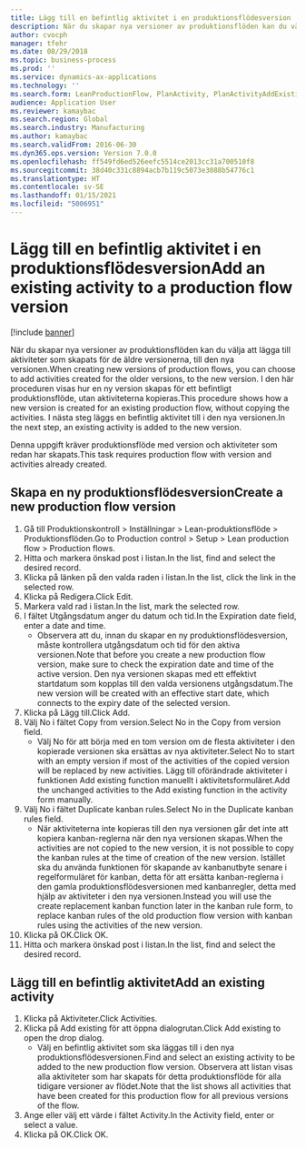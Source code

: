 ```yaml
---
title: Lägg till en befintlig aktivitet i en produktionsflödesversion
description: När du skapar nya versioner av produktionsflöden kan du välja att lägga till aktiviteter som skapats för de äldre versionerna, till den nya versionen.
author: cvocph
manager: tfehr
ms.date: 08/29/2018
ms.topic: business-process
ms.prod: ''
ms.service: dynamics-ax-applications
ms.technology: ''
ms.search.form: LeanProductionFlow, PlanActivity, PlanActivityAddExisting, PlanActivityAddExistingLookup
audience: Application User
ms.reviewer: kamaybac
ms.search.region: Global
ms.search.industry: Manufacturing
ms.author: kamaybac
ms.search.validFrom: 2016-06-30
ms.dyn365.ops.version: Version 7.0.0
ms.openlocfilehash: ff549fd6ed526eefc5514ce2013cc31a700510f8
ms.sourcegitcommit: 38d40c331c8894acb7b119c5073e3088b54776c1
ms.translationtype: HT
ms.contentlocale: sv-SE
ms.lasthandoff: 01/15/2021
ms.locfileid: "5006951"
---
```

# <a name="add-an-existing-activity-to-a-production-flow-version"></a><span data-ttu-id="5e463-103">Lägg till en befintlig aktivitet i en produktionsflödesversion</span><span class="sxs-lookup"><span data-stu-id="5e463-103">Add an existing activity to a production flow version</span></span>

[!include [banner](../../includes/banner.md)]

<span data-ttu-id="5e463-104">När du skapar nya versioner av produktionsflöden kan du välja att lägga till aktiviteter som skapats för de äldre versionerna, till den nya versionen.</span><span class="sxs-lookup"><span data-stu-id="5e463-104">When creating new versions of production flows, you can choose to add activities created for the older versions, to the new version.</span></span> <span data-ttu-id="5e463-105">I den här proceduren visas hur en ny version skapas för ett befintligt produktionsflöde, utan aktiviteterna kopieras.</span><span class="sxs-lookup"><span data-stu-id="5e463-105">This procedure shows how a new version is created for an existing production flow, without copying the activities.</span></span> <span data-ttu-id="5e463-106">I nästa steg läggs en befintlig aktivitet till i den nya versionen.</span><span class="sxs-lookup"><span data-stu-id="5e463-106">In the next step, an existing activity is added to the new version.</span></span> 

<span data-ttu-id="5e463-107">Denna uppgift kräver produktionsflöde med version och aktiviteter som redan har skapats.</span><span class="sxs-lookup"><span data-stu-id="5e463-107">This task requires production flow with version and activities already created.</span></span>


## <a name="create-a-new-production-flow-version"></a><span data-ttu-id="5e463-108">Skapa en ny produktionsflödesversion</span><span class="sxs-lookup"><span data-stu-id="5e463-108">Create a new production flow version</span></span>
1. <span data-ttu-id="5e463-109">Gå till Produktionskontroll > Inställningar > Lean-produktionsflöde > Produktionsflöden.</span><span class="sxs-lookup"><span data-stu-id="5e463-109">Go to Production control > Setup > Lean production flow > Production flows.</span></span>
2. <span data-ttu-id="5e463-110">Hitta och markera önskad post i listan.</span><span class="sxs-lookup"><span data-stu-id="5e463-110">In the list, find and select the desired record.</span></span>
3. <span data-ttu-id="5e463-111">Klicka på länken på den valda raden i listan.</span><span class="sxs-lookup"><span data-stu-id="5e463-111">In the list, click the link in the selected row.</span></span>
4. <span data-ttu-id="5e463-112">Klicka på Redigera.</span><span class="sxs-lookup"><span data-stu-id="5e463-112">Click Edit.</span></span>
5. <span data-ttu-id="5e463-113">Markera vald rad i listan.</span><span class="sxs-lookup"><span data-stu-id="5e463-113">In the list, mark the selected row.</span></span>
6. <span data-ttu-id="5e463-114">I fältet Utgångsdatum anger du datum och tid.</span><span class="sxs-lookup"><span data-stu-id="5e463-114">In the Expiration date field, enter a date and time.</span></span>
    * <span data-ttu-id="5e463-115">Observera att du, innan du skapar en ny produktionsflödesversion, måste kontrollera utgångsdatum och tid för den aktiva versionen.</span><span class="sxs-lookup"><span data-stu-id="5e463-115">Note that before you create a new production flow version, make sure to check the expiration date and time of the active version.</span></span> <span data-ttu-id="5e463-116">Den nya versionen skapas med ett effektivt startdatum som kopplas till den valda versionens utgångsdatum.</span><span class="sxs-lookup"><span data-stu-id="5e463-116">The new version will be created with an effective start date, which connects to the expiry date of the selected version.</span></span>  
7. <span data-ttu-id="5e463-117">Klicka på Lägg till.</span><span class="sxs-lookup"><span data-stu-id="5e463-117">Click Add.</span></span>
8. <span data-ttu-id="5e463-118">Välj No i fältet Copy from version.</span><span class="sxs-lookup"><span data-stu-id="5e463-118">Select No in the Copy from version field.</span></span>
    * <span data-ttu-id="5e463-119">Välj No för att börja med en tom version om de flesta aktiviteter i den kopierade versionen ska ersättas av nya aktiviteter.</span><span class="sxs-lookup"><span data-stu-id="5e463-119">Select No to start with an empty version if most of the activities of the copied version will be replaced by new activities.</span></span> <span data-ttu-id="5e463-120">Lägg till oförändrade aktiviteter i funktionen Add existing function manuellt i aktivitetsformuläret.</span><span class="sxs-lookup"><span data-stu-id="5e463-120">Add the unchanged activities to the Add existing function in the activity form manually.</span></span>  
9. <span data-ttu-id="5e463-121">Välj No i fältet Duplicate kanban rules.</span><span class="sxs-lookup"><span data-stu-id="5e463-121">Select No in the Duplicate kanban rules field.</span></span>
    * <span data-ttu-id="5e463-122">När aktiviteterna inte kopieras till den nya versionen går det inte att kopiera kanban-reglerna när den nya versionen skapas.</span><span class="sxs-lookup"><span data-stu-id="5e463-122">When the activities are not copied to the new version, it is not possible to copy the kanban rules at the time of creation of the new version.</span></span>   <span data-ttu-id="5e463-123">Istället ska du använda funktionen för skapande av kanbanutbyte senare i regelformuläret för kanban, detta för att ersätta kanban-reglerna i den gamla produktionsflödesversionen med kanbanregler, detta med hjälp av aktiviteter i den nya versionen.</span><span class="sxs-lookup"><span data-stu-id="5e463-123">Instead you will use the create replacement kanban function later in the kanban rule form, to replace kanban rules of the old production flow version with kanban rules using the activities of the new version.</span></span>  
10. <span data-ttu-id="5e463-124">Klicka på OK.</span><span class="sxs-lookup"><span data-stu-id="5e463-124">Click OK.</span></span>
11. <span data-ttu-id="5e463-125">Hitta och markera önskad post i listan.</span><span class="sxs-lookup"><span data-stu-id="5e463-125">In the list, find and select the desired record.</span></span>

## <a name="add-an-existing-activity"></a><span data-ttu-id="5e463-126">Lägg till en befintlig aktivitet</span><span class="sxs-lookup"><span data-stu-id="5e463-126">Add an existing activity</span></span>
1. <span data-ttu-id="5e463-127">Klicka på Aktiviteter.</span><span class="sxs-lookup"><span data-stu-id="5e463-127">Click Activities.</span></span>
2. <span data-ttu-id="5e463-128">Klicka på Add existing för att öppna dialogrutan.</span><span class="sxs-lookup"><span data-stu-id="5e463-128">Click Add existing to open the drop dialog.</span></span>
    * <span data-ttu-id="5e463-129">Välj en befintlig aktivitet som ska läggas till i den nya produktionsflödesversionen.</span><span class="sxs-lookup"><span data-stu-id="5e463-129">Find and select an existing activity to be added to the new production flow version.</span></span>  <span data-ttu-id="5e463-130">Observera att listan visas alla aktiviteter som har skapats för detta produktionsflöde för alla tidigare versioner av flödet.</span><span class="sxs-lookup"><span data-stu-id="5e463-130">Note that the list shows all activities that have been created for this production flow for all previous versions of the flow.</span></span>  
3. <span data-ttu-id="5e463-131">Ange eller välj ett värde i fältet Activity.</span><span class="sxs-lookup"><span data-stu-id="5e463-131">In the Activity field, enter or select a value.</span></span>
4. <span data-ttu-id="5e463-132">Klicka på OK.</span><span class="sxs-lookup"><span data-stu-id="5e463-132">Click OK.</span></span>

